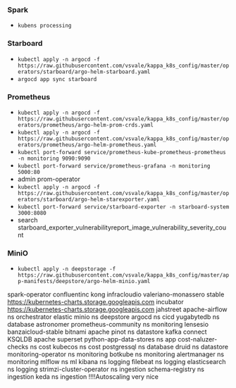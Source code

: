 ### Spark

- `kubens processing`

### Starboard

- `kubectl apply -n argocd -f https://raw.githubusercontent.com/vsvale/kappa_k8s_config/master/operators/starboard/argo-helm-starboard.yaml`
- `argocd app sync starboard`

### Prometheus

- `kubectl apply -n argocd -f https://raw.githubusercontent.com/vsvale/kappa_k8s_config/master/operators/prometheus/argo-helm-prom-crds.yaml`
- `kubectl apply -n argocd -f https://raw.githubusercontent.com/vsvale/kappa_k8s_config/master/operators/prometheus/argo-helm-prometheus.yaml`
- `kubectl port-forward service/prometheus-kube-prometheus-prometheus -n monitoring 9090:9090`
- `kubectl port-forward service/prometheus-grafana -n monitoring 5000:80`
- admin prom-operator
- `kubectl apply -n argocd -f https://raw.githubusercontent.com/vsvale/kappa_k8s_config/master/operators/starboard/argo-helm-starexporter.yaml`
- `kubectl port-forward service/starboard-exporter -n starboard-system 3000:8080`
- search starboard_exporter_vulnerabilityreport_image_vulnerability_severity_count

### MiniO

- `kubectl apply -n deepstorage -f https://raw.githubusercontent.com/vsvale/kappa_k8s_config/master/app-manifests/deepstore/argo-helm-minio.yaml`

spark-operator
confluentinc
kong
infracloudio
valeriano-monassero
stable <https://kubernetes-charts.storage.googleapis.com>
incubator <https://kubernetes-charts.storage.googleapis.com>
jahstreet
apache-airflow ns orchestrator
elastic
minio ns deepstore
argocd ns cicd
yugabytedb ns database
astronomer
prometheus-community ns monitoring
lensesio
banzaicloud-stable
bitnami
apache pinot ns datastore
kafka connect
KSQLDB
apache superset
python-app-data-stores ns app
cost-naluzer-checks ns cost
kubecos ns cost
postgressql ns database
druid ns datastore
monitoring-operator ns monitoring
botkube ns monitoring
alertmanager ns monitoring
mlflow ns ml
kibana ns logging
filebeat ns logging
elasticsearch ns logging
strimzi-cluster-operator ns ingestion
schema-registry ns ingestion
keda ns ingestion !!!!Autoscaling very nice

